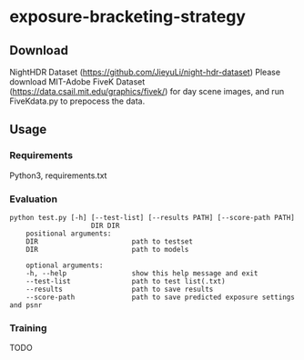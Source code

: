 # exposure-bracketing-strategy
## Download
NightHDR Dataset (https://github.com/JieyuLi/night-hdr-dataset)
Please download MIT-Adobe FiveK Dataset (https://data.csail.mit.edu/graphics/fivek/) for day scene images, and run FiveKdata.py to prepocess the data.
## Usage
### Requirements
Python3, requirements.txt
### Evaluation
    python test.py [-h] [--test-list] [--results PATH] [--score-path PATH]
                        DIR DIR
        positional arguments:
        DIR                       path to testset
        DIR                       path to models

        optional arguments:
        -h, --help                show this help message and exit
        --test-list               path to test list(.txt)
        --results                 path to save results
        --score-path              path to save predicted exposure settings and psnr
        
### Training
TODO
